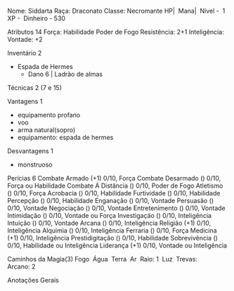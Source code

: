 Nome: Siddarta
Raça: Draconato
Classe: Necromante
HP| 
Mana|  
Nível -  1
XP - 
Dinheiro - 530

Atributos 14
Força: 
Habilidade 
Poder de Fogo 
Resistência: 2+1 
Inteligência: 
Vontade: +2

Inventário 2
- Espada de Hermes
	- Dano 6 | Ladrão de almas


Técnicas 2 (7 e 15)

Vantagens 1
- equipamento profano
- voo
- arma natural(sopro)
- equipamento: espada de hermes

Desvantagens 1
- monstruoso

Perícias 6
Combate Armado (+1) 0/10, Força
Combate Desarmado () 0/10, Força ou Habilidade
Combate Á Distância () 0/10, Poder de Fogo
Atletismo () 0/10, Força
Acrobacia () 0/10, Habilidade
Furtividade () 0/10, Habilidade
Percepção () 0/10, Habilidade
Enganação () 0/10, Vontade
Persuasão () 0/10, Vontade
Negociação () 0/10, Vontade
Entretenimento () 0/10, Vontade
Intimidação () 0/10, Vontade ou Força
Investigação () 0/10, Inteligência
Intuição () 0/10, Vontade
Arcana () 0/10, Inteligência
Religião (+1) 0/10, Inteligência
Alquimia () 0/10, Inteligência
Ferraria () 0/10, Força
Medicina (+1) 0/10, Inteligência
Prestidigitação () 0/10, Habilidade
Sobrevivência () 0/10, Habilidade ou Inteligência
Liderança (+1) 0/10, Vontade ou Inteligência

Caminhos da Magia(3)
Fogo 
Água 
Terra 
Ar 
Raio: 1 
Luz 
Trevas:  
Arcano: 2  

Anotações Gerais